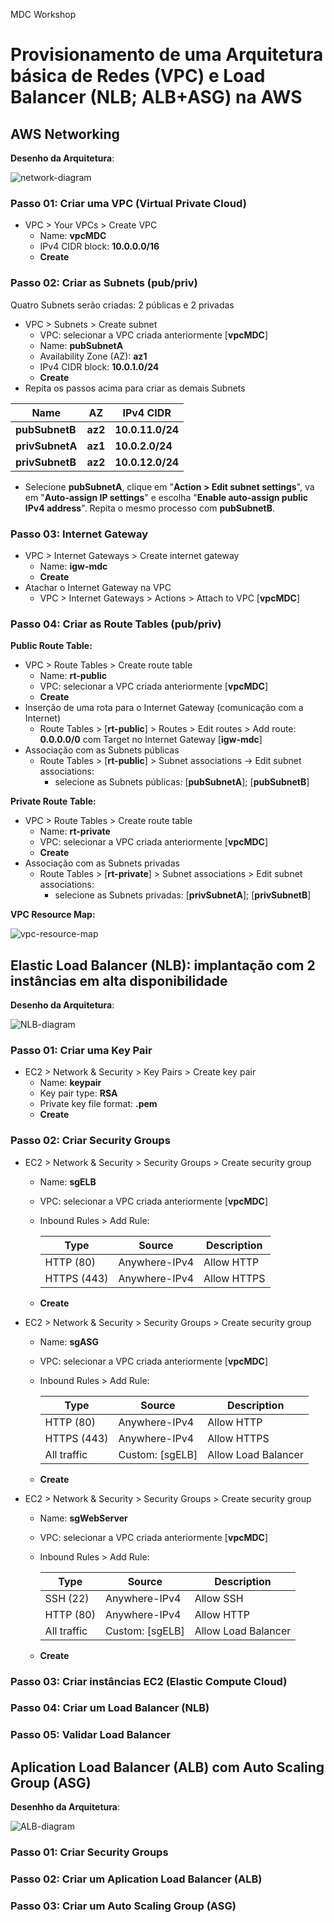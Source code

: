 MDC Workshop

# Provisionamento de uma Arquitetura básica de Redes (VPC) e Load Balancer (NLB; ALB+ASG) na AWS

## AWS Networking

**Desenho da Arquitetura**:

![network-diagram](./img/Diagram-Network.png)

### Passo 01: Criar uma VPC (Virtual Private Cloud)

- VPC > Your VPCs > Create VPC
  - Name: **vpcMDC**
  - IPv4 CIDR block: **10.0.0.0/16**
  - **Create**

### Passo 02: Criar as Subnets (pub/priv)

Quatro Subnets serão criadas: 2 públicas e 2 privadas

- VPC > Subnets > Create subnet
  - VPC: selecionar a VPC criada anteriormente [**vpcMDC**]
  - Name: **pubSubnetA**
  - Availability Zone (AZ): **az1**
  - IPv4 CIDR block: **10.0.1.0/24**
  - **Create**
- Repita os passos acima para criar as demais Subnets

| Name | AZ | IPv4 CIDR |
| --- | --- | --- |
| **pubSubnetB** | **az2** | **10.0.11.0/24** |
| **privSubnetA** | **az1** | **10.0.2.0/24** |
| **privSubnetB** | **az2** | **10.0.12.0/24** |

- Selecione **pubSubnetA**, clique em "**Action > Edit subnet settings**", va em "**Auto-assign IP settings**" e escolha "**Enable auto-assign public IPv4 address**". Repita o mesmo processo com **pubSubnetB**.

### Passo 03: Internet Gateway

- VPC > Internet Gateways > Create internet gateway
  - Name: **igw-mdc**
  - **Create**
- Atachar o Internet Gateway na VPC
  - VPC > Internet Gateways > Actions > Attach to VPC [**vpcMDC**]

### Passo 04: Criar as Route Tables (pub/priv)

**Public Route Table:**

- VPC > Route Tables > Create route table
  - Name: **rt-public**
  - VPC: selecionar a VPC criada anteriormente [**vpcMDC**]
  - **Create**
- Inserção de uma rota para o Internet Gateway (comunicação com a Internet)
  - Route Tables > [**rt-public**] > Routes > Edit routes > Add route: **0.0.0.0/0** com Target no Internet Gateway [**igw-mdc**]
- Associação com as Subnets públicas
  - Route Tables > [**rt-public**] > Subnet associations -> Edit subnet associations:
    - selecione as Subnets públicas: [**pubSubnetA**]; [**pubSubnetB**]

**Private Route Table:**

- VPC > Route Tables > Create route table
  - Name: **rt-private**
  - VPC: selecionar a VPC criada anteriormente [**vpcMDC**]
  - **Create**
- Associação com as Subnets privadas
  - Route Tables > [**rt-private**] > Subnet associations > Edit subnet associations:
    - selecione as Subnets privadas: [**privSubnetA**]; [**privSubnetB**]

**VPC Resource Map:**

![vpc-resource-map](./img/vpc-resource-map.png)

## Elastic Load Balancer (NLB): implantação com 2 instâncias em alta disponibilidade

**Desenho da Arquitetura**:

![NLB-diagram](./img/Diagram-NLB.png)

### Passo 01: Criar uma Key Pair

- EC2 > Network & Security > Key Pairs > Create key pair
  - Name: **keypair**
  - Key pair type: **RSA**
  - Private key file format: **.pem**
  - **Create**

### Passo 02: Criar Security Groups

- EC2 > Network & Security > Security Groups > Create security group
  - Name: **sgELB**
  - VPC: selecionar a VPC criada anteriormente [**vpcMDC**]
  - Inbound Rules > Add Rule:

    | Type | Source | Description |
    | --- | --- | --- |
    | HTTP (80) | Anywhere-IPv4 | Allow HTTP |
    | HTTPS (443) | Anywhere-IPv4 | Allow HTTPS |
  
  - **Create**

- EC2 > Network & Security > Security Groups > Create security group
  - Name: **sgASG**
  - VPC: selecionar a VPC criada anteriormente [**vpcMDC**]
  - Inbound Rules > Add Rule:

    | Type | Source | Description |
    | --- | --- | --- |
    | HTTP (80) | Anywhere-IPv4 | Allow HTTP |
    | HTTPS (443) | Anywhere-IPv4 | Allow HTTPS |
    | All traffic | Custom: [sgELB] | Allow Load Balancer |

  - **Create**

- EC2 > Network & Security > Security Groups > Create security group
  - Name: **sgWebServer**
  - VPC: selecionar a VPC criada anteriormente [**vpcMDC**]
  - Inbound Rules > Add Rule:

    | Type | Source | Description |
    | --- | --- | --- |
    | SSH (22) | Anywhere-IPv4 | Allow SSH |
    | HTTP (80) | Anywhere-IPv4 | Allow HTTP |
    | All traffic | Custom: [sgELB] | Allow Load Balancer |

  - **Create**

### Passo 03: Criar instâncias EC2 (Elastic Compute Cloud)

### Passo 04: Criar um Load Balancer (NLB)

### Passo 05: Validar Load Balancer

## Aplication Load Balancer (ALB) com Auto Scaling Group (ASG)

**Desenhho da Arquitetura**:

![ALB-diagram](./img/Diagram-ALB.png)

### Passo 01: Criar Security Groups

### Passo 02: Criar um Aplication Load Balancer (ALB)

### Passo 03: Criar um Auto Scaling Group (ASG)
